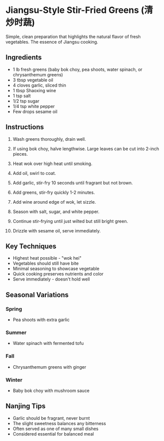 # Jiangsu-Style Stir-Fried Greens (清炒时蔬)

Simple, clean preparation that highlights the natural flavor of fresh vegetables. The essence of Jiangsu cooking.

## Ingredients

- 1 lb fresh greens (baby bok choy, pea shoots, water spinach, or chrysanthemum greens)
- 3 tbsp vegetable oil
- 4 cloves garlic, sliced thin
- 1 tbsp Shaoxing wine
- 1 tsp salt
- 1/2 tsp sugar
- 1/4 tsp white pepper
- Few drops sesame oil

## Instructions

1. Wash greens thoroughly, drain well.

2. If using bok choy, halve lengthwise. Large leaves can be cut into 2-inch pieces.

3. Heat wok over high heat until smoking.

4. Add oil, swirl to coat.

5. Add garlic, stir-fry 10 seconds until fragrant but not brown.

6. Add greens, stir-fry quickly 1-2 minutes.

7. Add wine around edge of wok, let sizzle.

8. Season with salt, sugar, and white pepper.

9. Continue stir-frying until just wilted but still bright green.

10. Drizzle with sesame oil, serve immediately.

## Key Techniques

- Highest heat possible - "wok hei"
- Vegetables should still have bite
- Minimal seasoning to showcase vegetable
- Quick cooking preserves nutrients and color
- Serve immediately - doesn't hold well

## Seasonal Variations

### Spring
- Pea shoots with extra garlic

### Summer  
- Water spinach with fermented tofu

### Fall
- Chrysanthemum greens with ginger

### Winter
- Baby bok choy with mushroom sauce

## Nanjing Tips

- Garlic should be fragrant, never burnt
- The slight sweetness balances any bitterness
- Often served as one of many small dishes
- Considered essential for balanced meal